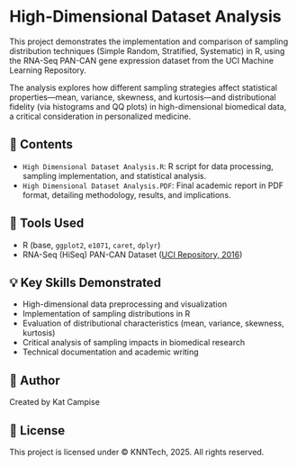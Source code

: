 # High-Dimensional Dataset Analysis

This project demonstrates the implementation and comparison of sampling distribution techniques (Simple Random, Stratified, Systematic) in R, using the RNA-Seq PAN-CAN gene expression dataset from the UCI Machine Learning Repository.

The analysis explores how different sampling strategies affect statistical properties—mean, variance, skewness, and kurtosis—and distributional fidelity (via histograms and QQ plots) in high-dimensional biomedical data, a critical consideration in personalized medicine.

## 📁 Contents

- `High Dimensional Dataset Analysis.R`: R script for data processing, sampling implementation, and statistical analysis.
- `High Dimensional Dataset Analysis.PDF`: Final academic report in PDF format, detailing methodology, results, and implications.

## 🔧 Tools Used

- R (base, `ggplot2`, `e1071`, `caret`, `dplyr`)
- RNA-Seq (HiSeq) PAN-CAN Dataset ([UCI Repository, 2016](https://archive.ics.uci.edu/dataset/401/gene+expression+cancer+rna+seq))

## 💡 Key Skills Demonstrated

- High-dimensional data preprocessing and visualization  
- Implementation of sampling distributions in R  
- Evaluation of distributional characteristics (mean, variance, skewness, kurtosis)  
- Critical analysis of sampling impacts in biomedical research  
- Technical documentation and academic writing

## 👤 Author

Created by Kat Campise

## 📄 License

This project is licensed under © KNNTech, 2025. All rights reserved.
